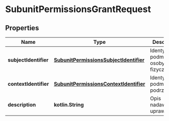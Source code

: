 
# SubunitPermissionsGrantRequest

## Properties
| Name | Type | Description | Notes |
| ------------ | ------------- | ------------- | ------------- |
| **subjectIdentifier** | [**SubunitPermissionsSubjectIdentifier**](SubunitPermissionsSubjectIdentifier.md) | Identyfikator podmiotu lub osoby fizycznej. | Type | Value | | --- | --- | | Nip | 10 cyfrowy numer NIP | | Pesel | 11 cyfrowy numer PESEL | | Fingerprint | Odcisk palca certyfikatu | |  |
| **contextIdentifier** | [**SubunitPermissionsContextIdentifier**](SubunitPermissionsContextIdentifier.md) | Identyfikator podmiotu podrzędnego. | Type | Value | | --- | --- | | Nip | 10 cyfrowy numer NIP | | InternalId | Dwuczłonowy identyfikator składający się z numeru NIP i 5 cyfr: &#x60;{nip}-{5_cyfr}&#x60; | |  |
| **description** | **kotlin.String** | Opis nadawanych uprawnień. |  |



